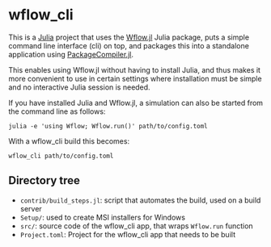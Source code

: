 # wflow_cli

This is a [Julia](https://julialang.org/) project that uses the
[Wflow.jl](https://github.com/Deltares/Wflow.jl) Julia package, puts a simple command line
interface (cli) on top, and packages this into a standalone application using
[PackageCompiler.jl](https://github.com/JuliaLang/PackageCompiler.jl).

This enables using Wflow.jl without having to install Julia, and thus makes it more
convenient to use in certain settings where installation must be simple and no interactive
Julia session is needed.

If you have installed Julia and Wflow.jl, a simulation can also be started from the command
line as follows:

```
julia -e 'using Wflow; Wflow.run()' path/to/config.toml
```

With a wflow_cli build this becomes:

```
wflow_cli path/to/config.toml
```

## Directory tree

- `contrib/build_steps.jl`: script that automates the build, used on a build server
- `Setup/`: used to create MSI installers for Windows
- `src/`: source code of the wflow_cli app, that wraps `Wflow.run` function
- `Project.toml`: Project for the wflow_cli app that needs to be built
